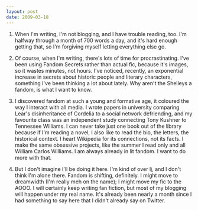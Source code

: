 ```yaml
---
layout: post
date: 2009-03-18
--- 
```


1. When I'm writing, I'm not blogging, and I have trouble reading, too. I'm halfway through a month of 700 words a day, and it's hard enough getting that, so I'm forgiving myself letting everything else go.

2. Of course, when I'm writing, there's lots of time for procrastinating. I've been using Fandom Secrets rather than actual fic, because it's images, so it wastes minutes, not hours. I've noticed, recently, an exponential increase in secrets about historic people and literary characters, something I've been thinking a lot about lately. Why aren't the Shelleys a fandom, is what I want to know.

3. I discovered fandom at such a young and formative age, it coloured the way I interact with all media. I wrote papers in university comparing Lear's disinheritance of Cordelia to a social network defriending, and my favourite class was an independent study connecting Tony Kushner to Tennessee Williams. I can never take just one book out of the library because if I'm reading a novel, I also like to read the bio, the letters, the historical context. I heart Wikipedia for its connections, not its facts. I make the same obsessive projects, like the summer I read only and all William Carlos Williams. I am always already in lit fandom. I want to do more with that.

4. But I don't imagine I'll be doing it here. I'm kind of over lj, and I don't think I'm alone there. Fandom is shifting, definitely. I might move to dreamwidth (I'm really meh on the name); I might move my fic to the AOOO. I will certainly keep writing fan fiction, but most of my blogging will happen under my real name. It's already been nearly a month since I had something to say here that I didn't already say on Twitter.
